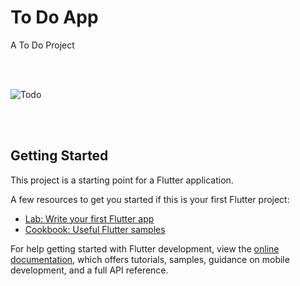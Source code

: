 # To Do App

A To Do Project

<br> <br>

![Todo](https://github.com/Cansalik/todo_app/assets/84234525/c1d70f46-1072-4225-995a-baa188b46bb7)

<br> <br>


## Getting Started

This project is a starting point for a Flutter application.

A few resources to get you started if this is your first Flutter project:

- [Lab: Write your first Flutter app](https://docs.flutter.dev/get-started/codelab)
- [Cookbook: Useful Flutter samples](https://docs.flutter.dev/cookbook)

For help getting started with Flutter development, view the
[online documentation](https://docs.flutter.dev/), which offers tutorials,
samples, guidance on mobile development, and a full API reference.
